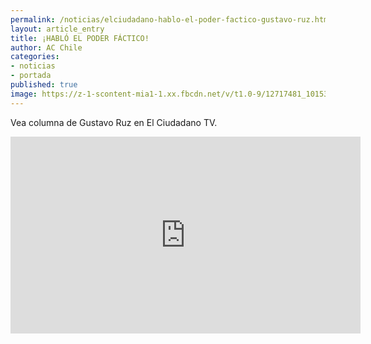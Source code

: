 ```yaml
---
permalink: /noticias/elciudadano-hablo-el-poder-factico-gustavo-ruz.html
layout: article_entry
title: ¡HABLÓ EL PODER FÁCTICO!
author: AC Chile
categories: 
- noticias
- portada
published: true
image: https://z-1-scontent-mia1-1.xx.fbcdn.net/v/t1.0-9/12717481_10153224215122470_8955409368800109516_n.png?oh=5bcd1710515be5dce4d3cf6094706db4&oe=5880C87C
---
```


Vea columna de Gustavo Ruz en El Ciudadano TV.

<iframe src="https://www.facebook.com/plugins/video.php?href=https%3A%2F%2Fwww.facebook.com%2FPeriodicoElCiudadano%2Fvideos%2F10153681323432470%2F&show_text=0&width=560" width="560" height="315" style="border:none;overflow:hidden" scrolling="no" frameborder="0" allowTransparency="true" allowFullScreen="true"></iframe>

